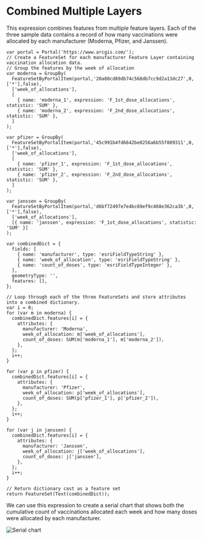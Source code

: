 # Combined Multiple Layers 

This expression combines features from multiple feature layers. Each of the three sample data contains a record of how many vaccinations were allocated by each manufacturer (Moderna, Pfizer, and Janssen).   

```
var portal = Portal('https://www.arcgis.com/');
// Create a FeatureSet for each manufacturer Feature Layer containing vaccination allocation data. 
// Group the features by the week of allocation 
var moderna = GroupBy(
  FeatureSetByPortalItem(portal,'20a80cd89db74c568db7cc9d2a13dc27',0,['*'],false),
  ['week_of_allocations'],
  [
    { name: 'moderna_1', expression: 'F_1st_dose_allocations', statistic: 'SUM' },
    { name: 'moderna_2', expression: 'F_2nd_dose_allocations', statistic: 'SUM' },
  ]
);

var pfizer = GroupBy(
  FeatureSetByPortalItem(portal,'45c991b4fd6642be8256a6b55f809311',0,['*'],false),
  ['week_of_allocations'],
  [
    { name: 'pfizer_1', expression: 'F_1st_dose_allocations', statistic: 'SUM' },
    { name: 'pfizer_2', expression: 'F_2nd_dose_allocations', statistic: 'SUM' },
  ]
);

var janssen = GroupBy(
  FeatureSetByPortalItem(portal,'d6bf72497e7e4bc69ef9c468e362ca3b',0,['*'],false),
  ['week_of_allocations'],
  [{ name: 'janssen', expression: 'F_1st_dose_allocations', statistic: 'SUM' }]
);

var combinedDict = {
  fields: [
    { name: 'manufacturer', type: 'esriFieldTypeString' },
    { name: 'week_of_allocation', type: 'esriFieldTypeString' },
    { name: 'count_of_doses', type: 'esriFieldTypeInteger' },
  ],
  geometryType: '',
  features: [],
};

// Loop through each of the three FeatureSets and store attributes into a combined dictionary.
var i = 0;
for (var m in moderna) {
  combinedDict.features[i] = {
    attributes: {
      manufacturer: 'Moderna',
      week_of_allocation: m['week_of_allocations'],
      count_of_doses: SUM(m['moderna_1'], m['moderna_2']),
    },
  };
  i++;
}

for (var p in pfizer) {
  combinedDict.features[i] = {
    attributes: {
      manufacturer: 'Pfizer',
      week_of_allocation: p['week_of_allocations'],
      count_of_doses: SUM(p['pfizer_1'], p['pfizer_2']),
    },
  };
  i++;
}

for (var j in janssen) {
  combinedDict.features[i] = {
    attributes: {
      manufacturer: 'Janssen',
      week_of_allocation: j['week_of_allocations'],
      count_of_doses: j['janssen'],
    },
  };
  i++;
}

// Return dictionary cast as a feature set 
return FeatureSet(Text(combinedDict));

```

We can use this expression to create a serial chart that shows both the cumulative count of vaccinations allocated each week and how many doses were allocated by each manufacturer. 

![Serial chart](/dashboard_data/images/combined-serial-chart.png)
